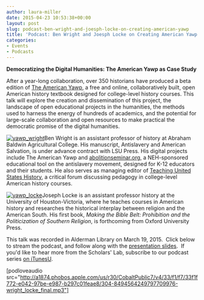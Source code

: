 ```yaml
---
author: laura-miller
date: 2015-04-23 10:53:38+00:00
layout: post
slug: podcast-ben-wright-and-joesph-locke-on-creating-american-yawp
title: 'Podcast: Ben Wright and Joesph Locke on Creating American Yawp'
categories:
- Events
- Podcasts
---
```


**Democratizing the Digital Humanities: The American Yawp as Case Study**

After a year-long collaboration, over 350 historians have produced a beta edition of [The American Yawp](www.americanyawp.com), a free and online, collaboratively built, open American history textbook designed for college-level history courses. This talk will explore the creation and dissemination of this project, the landscape of open educational projects in the humanities, the methods used to harness the energy of hundreds of academics, and the potential for large-scale collaboration and open resources to make practical the democratic promise of the digital humanities.

[![yawp_wright](http://scholarslab.org/wp-content/uploads/2015/02/yawp_wright-110x110.jpg)](http://scholarslab.org/wp-content/uploads/2015/02/yawp_wright.jpg)Ben Wright is an assistant professor of history at Abraham Baldwin Agricultural College. His manuscript, Antislavery and American Salvation, is under advance contract with LSU Press. His digital projects include The American Yawp and [abolitionseminar.org](http://www.abolitionseminar.org/), a NEH-sponsored educational tool on the antislavery movement, designed for K-12 educators and their students. He also serves as managing editor of [Teaching United States History](http://www.teachingushistory.co/), a critical forum discussing pedagogy in college-level American history courses.

[![yawp_locke](http://scholarslab.org/wp-content/uploads/2015/02/yawp_locke-110x110.jpg)](http://scholarslab.org/wp-content/uploads/2015/02/yawp_locke.jpg)Joseph Locke is an assistant professor history at the University of Houston-Victoria, where he teaches courses in American history and researches the historical interplay between religion and the American South. His first book, _Making the Bible Belt: Prohibition and the Politicization of Southern Religion_, is forthcoming from Oxford University Press.

This talk was recorded in Alderman Library on March 19, 2015.  Click below to stream the podcast, and follow along with the [presentation slides](http://scholarslab.org/wp-content/uploads/2015/04/Abbreviated-Yawp-presentation.pptx).  If you'd like to hear more from the Scholars' Lab, subscribe to our podcast series [on iTunesU](https://itunes.apple.com/us/itunes-u/scholars-lab-speaker-series/id401906619?mt=10).

[podloveaudio src="http://a1874.phobos.apple.com/us/r30/CobaltPublic7/v4/33/f1/f7/33f1f772-e042-97be-e987-b297c01feae8/304-8494564249797709976-wright_locke_final.mp3"]


